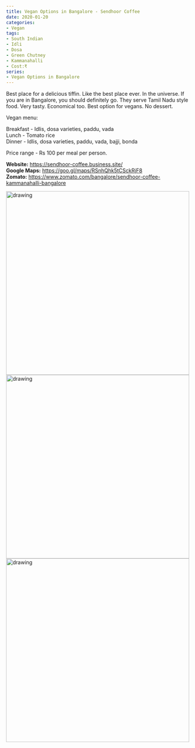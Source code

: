 ```yaml
---
title: Vegan Options in Bangalore - Sendhoor Coffee
date: 2020-01-20
categories:
- Vegan
tags:
- South Indian
- Idli
- Dosa
- Green Chutney
- Kammanahalli
- Cost:₹
series:
- Vegan Options in Bangalore
---
```


Best place for a delicious tiffin. Like the best place ever. In the universe. If you are in Bangalore, you should definitely go. They serve Tamil Nadu style food. Very tasty. Economical too. Best option for vegans. No dessert.

Vegan menu:

Breakfast - Idlis, dosa varieties, paddu, vada   
Lunch - Tomato rice   
Dinner - Idlis, dosa varieties, paddu, vada, bajji, bonda   

Price range - Rs 100 per meal per person.

**Website:** https://sendhoor-coffee.business.site/     
**Google Maps:** https://goo.gl/maps/RSnhQhk5tCSckRjF8      
**Zomato:** https://www.zomato.com/bangalore/sendhoor-coffee-kammanahalli-bangalore         


<img src="/images/sendhoor-coffee-1.jpg" alt="drawing" width="500"/>
<img src="/images/sendhoor-coffee-2.jpg" alt="drawing" width="500"/>
<img src="/images/sendhoor-coffee-3.jpg" alt="drawing" width="500"/>



